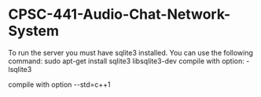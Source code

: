 # CPSC-441-Audio-Chat-Network-System


To run the server you must have sqlite3 installed. You can use the following command: sudo apt-get install sqlite3 libsqlite3-dev
compile with option: -lsqlite3

compile with option --std=c++1
